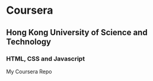 # Coursera 
## Hong Kong University of Science and Technology
### HTML, CSS and Javascript

My Coursera Repo
